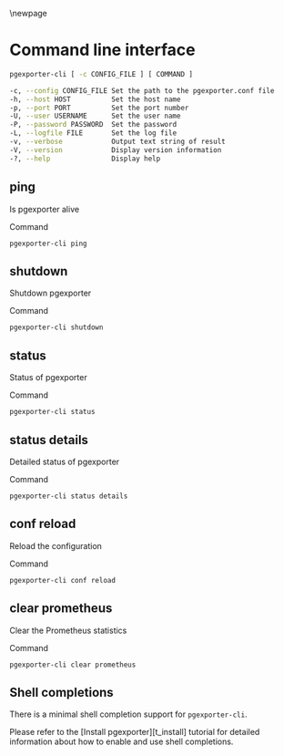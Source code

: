 \newpage

# Command line interface

``` sh
pgexporter-cli [ -c CONFIG_FILE ] [ COMMAND ]

-c, --config CONFIG_FILE Set the path to the pgexporter.conf file
-h, --host HOST          Set the host name
-p, --port PORT          Set the port number
-U, --user USERNAME      Set the user name
-P, --password PASSWORD  Set the password
-L, --logfile FILE       Set the log file
-v, --verbose            Output text string of result
-V, --version            Display version information
-?, --help               Display help
```

## ping
Is pgexporter alive

Command

```
pgexporter-cli ping
```

## shutdown
Shutdown pgexporter

Command

```
pgexporter-cli shutdown
```

## status
Status of pgexporter

Command

```
pgexporter-cli status
```

## status details
Detailed status of pgexporter

Command

```
pgexporter-cli status details
```

## conf reload
Reload the configuration

Command

```
pgexporter-cli conf reload
```

## clear prometheus
Clear the Prometheus statistics

Command

```
pgexporter-cli clear prometheus
```

## Shell completions

There is a minimal shell completion support for `pgexporter-cli`.

Please refer to the [Install pgexporter][t_install] tutorial for detailed information about how to enable and use shell completions.
